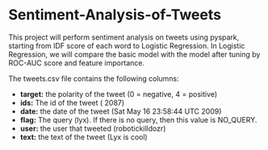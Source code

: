 # Sentiment-Analysis-of-Tweets

This project will perform sentiment analysis on tweets using pyspark, starting from IDF score of each word to Logistic Regression. In Logistic Regression, we will compare the basic model with the model after tuning by ROC-AUC score and feature importance.

The tweets.csv file contains the following columns:
- <b>target:</b> the polarity of the tweet (0 = negative, 4 = positive)
- <b>ids:</b> The id of the tweet ( 2087)
- <b>date:</b> the date of the tweet (Sat May 16 23:58:44 UTC 2009)
- <b>flag:</b> The query (lyx). If there is no query, then this value is NO_QUERY.
- <b>user:</b> the user that tweeted (robotickilldozr)
- <b>text:</b> the text of the tweet (Lyx is cool)
